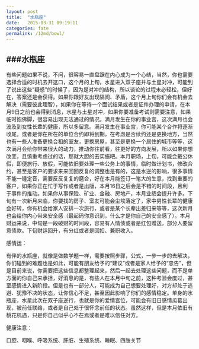 ```yaml
---
layout: post
title:  "水瓶座"
date:   2015-03-31 09:19:11
categories: fate
permalink: /12md/bowl/
---
```


###水瓶座
---

有些问题如果不说，不问，很容易一直盘踞在内心成为一个心结，当然，你也需要选择合适的时机去开这口，这个月的上旬，水星进入双子座并与土星对冲，可能到了说出这些“疑惑”的时候了，因为是对冲的结构，所以谈论的过程未必轻松，但好在，答案还是会获得。如果你跟好友出现隔阂、矛盾，这个月上旬你们会有机会去解决（需要彼此理智），如果你在等待一个面试结果或者是证件办理的申请，在本月9日之前也会得到消息，水星与土星对冲，如果你要准备考试则需要注意，如果临时抱佛脚，很容易出现无法通过的情况。满月发生在你的事业宫，这次满月也会波及到女性长辈的健康，所以多留意。满月发生在事业宫，你可能某个合作将逐渐收尾，或者是你在所在的单位合约即将到期，在考虑是否续约还是更换地方，当然也有一些人准备更换合租的室友，更换房屋，甚至是更换一个居住的城市等等，这次满月会给你带来很大的动力，推动你往前看，往更好的方向发展，所以如果你想改变，且慎重考虑过的话，那就大胆的去实施吧。本月职场，上旬，可能会戴公休假，即便旅行、放假，可能依旧要处理一些公务上的事情，临时做计划书，修改合约，甚至是客户的要求来来回回反复的调整也是有的，这是水逆的影响，很多事情不能一锤定音，需要反反复复的磨合，好在本月能签订一笔大的生意，找到重要的客户，如果你正在忙于写作或者是出版，本月16日之后会是不错的时间段，且利于事件的推动。如果你从事保险、矿业、金融、房地产，本月业绩会提升许多。下旬有一次新月来临，你要找的房子、室友可能会尘埃落定了，家中男性长辈的健康会好转，你有机会给家人安排一次旅行，或者是某个长辈出差归来等等，这次新月也会给你内心带来安全感（最起码你意识到，什么才是你自己的安全感了）。本月财运来说，中旬是一段破财的时间段，容易有人情债或者是红包赠送，部分人要留意债款。下旬财运回升，有分红或者是回扣、兼职收入。

感情运：

有伴的水瓶座，就像是做数学题一样，需要按照步骤，公式，一步一步的去解决，你们碰到的难题也是如此，可能有朋友给予的“建议”或者是家人给予的“忠告”，但是目前来说，你需要把这些信息都整理起来，然后一起去处理这些问题，而不是单方面的你自己来承担，好消息的是，有些人在本月中旬之前，这种考验会度过，甚至感情进入新阶段。但是也有一部分人，可能成为自己想要处理好，对方却处于逃避、犹豫不决的状态，让你信心不足，甚至因此影响了你们的感情稳定。单身的水瓶座，水星此次在双子座逆行，也就是你的爱情宫位，可能会有旧日感情瓜葛出现，被前任联络，或者是自己处于很怀念前任的状态。虽然这样，但是本月依旧有桃花机遇，只是你自己似乎心不在焉或者是难以信任对方。

健康注意：

口腔、咽喉、呼吸系统、肝脏、生殖系统、睡眠、四肢关节